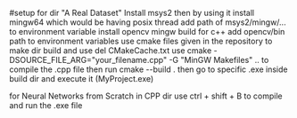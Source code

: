 #setup
for dir "A Real Dataset"
Install msys2 then by using it install mingw64 which would be having posix thread
add path of msys2/mingw/... to environment variable
install opencv mingw build for c++
add opencv/bin path to environment variables 
use cmake files given in the repository to make dir build and use del CMakeCache.txt
use cmake -DSOURCE_FILE_ARG="your_filename.cpp" -G "MinGW Makefiles" .. 
to compile the .cpp file then run cmake --build . 
then go to specific .exe inside build dir and execute it (MyProject.exe)

for Neural Networks from Scratch in CPP dir use ctrl + shift + B to compile and run the .exe file